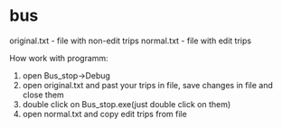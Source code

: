 # bus

original.txt - file with non-edit trips
normal.txt - file with edit trips

How work with programm:
1. open Bus_stop->Debug
2. open original.txt and past your trips in file, save changes in file and close them
3. double click on Bus_stop.exe(just double click on them)
4. open normal.txt and copy edit trips from file
